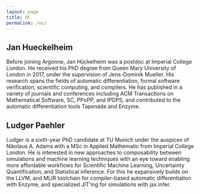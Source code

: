 ```yaml
---
layout: page
title: OC
permalink: /oc/
---
```


## Jan Hueckelheim

Before joining Argonne, Jan Hückelheim was a postdoc at Imperial College London. He received his PhD degree from Queen Mary University of London in 2017, under the supervision of Jens-Dominik Mueller. His research spans the fields of automatic differentiation, formal software verification, scientific computing, and compilers. He has published in a variety of journals and conferences including ACM Transactions on Mathematical Software, SC, PPoPP, and IPDPS, and contributed to the automatic differentiation tools Tapenade and Enzyme.

## Ludger Paehler

Ludger is a sixth-year PhD candidate at TU Munich under the auspices of Nikolaus A. Adams with a MSc in Applied Mathematic from Imperial College London. He is interested in new approaches to composability between simulations and machine learning techniques with an eye toward enabling more affordable workflows for Scientific Machine Learning, Uncertainty Quantification, and Statistical inference. For this he expansively builds on the LLVM, and MLIR toolchain for compiler-based automatic differentiation with Enzyme, and specialized JIT’ing for simulations with jax.infer.
